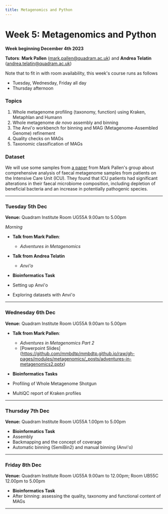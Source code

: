 ```yaml
---
title: Metagenomics and Python
---
```


# Week 5: Metagenomics and Python
**Week beginning December 4th 2023**

**Tutors**: **Mark Pallen** ([mark.pallen@quadram.ac.uk](mailto:mark.pallen@quadram.ac.uk)) and **Andrea Telatin** ([andrea.telatin@quadram.ac.uk](mailto:andrea.telatin))

Note that to fit in with room availability, this week's course runs as follows
- Tuesday, Wednesday, Friday all day
- Thursday afternoon

### Topics

1. Whole metagenome profiling (taxonomy, function) using Kraken, Metaphlan and Humann
2. Whole metagenome *de novo* assembly and binning
3. The Anvi'o workbench for binning and MAG (Metagenome-Assembled Genome) refinement
4. Quality checks on MAGs
5. Taxonomic classification of MAGs

### Dataset

We will use some samples from [a paper](https://www.microbiologyresearch.org/content/journal/mgen/10.1099/mgen.0.000293) from
Mark Pallen's group about comprehensive analysis of faecal metagenome samples from patients on the Intensive Care Unit (ICU). 
They found that ICU patients had significant alterations in their faecal microbiome composition, including depletion of beneficial bacteria and an increase in potentially pathogenic species. 

***

### Tuesday 5th Dec

**Venue:** Quadram Institute Room UG55A 9.00am to 5.00pm

*Morning*

- **Talk from Mark Pallen**:
  -  _Adventures in Metagenomics_
- **Talk from Andrea Telatin**
  - _Anvi'o_

- **Bioinformatics Task**  
- Setting up Anvi'o
- Exploring datasets with Anvi'o
  
***

### Wednesday 6th Dec

**Venue:** Quadram Institute Room UG55A 9.00am to 5.00pm

- **Talk from Mark Pallen**:
  -  _Adventures in Metagenomics Part 2_
    -  [Powerpoint Slides] (https://github.com/mmbdtp/mmbdtp.github.io/raw/gh-pages/modules/metagenomics/_posts/adventures-in-metagenomics2.pptx)

- **Bioinformatics Tasks**  
- Profiling of Whole Metagenome Shotgun
- MultiQC report of Kraken profiles

***

### Thursday 7th Dec

**Venue:** Quadram Institute Room UG55A 1.00pm to 5.00pm

 
- **Bioinformatics Task**
- Assembly
- Backmapping and the concept of coverage
- Automatic binning (SemiBin2) and manual binning (Anvi'o)

***

### Friday 8th Dec

**Venue:** Quadram Institute Room UG55A 9.00am to 12.00pm; Room UB55C 12.00pm  to 5.00pm

- **Bioinformatics Task**
- After binning: assessing the quality, taxonomy and functional content of MAGs
 
***

